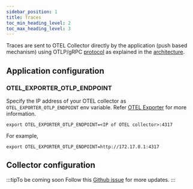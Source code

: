 ```yaml
---
sidebar_position: 1
title: Traces
toc_min_heading_level: 2
toc_max_heading_level: 3
---
```


Traces are sent to OTEL Collector directly by the application (push based mechanism) using OTLP/gRPC [protocol](https://opentelemetry.io/docs/specs/otlp/) as explained in the [architecture](./overview.md/#architecture).

## Application configuration
### OTEL_EXPORTER_OTLP_ENDPOINT
Specify the IP address of your OTEL collector as `OTEL_EXPORTER_OTLP_ENDPOINT` env variable. Refer [OTEL Exporter](https://opentelemetry.io/docs/reference/specification/protocol/exporter/#endpoint-urls-for-otlphttp) for more information.
```
export OTEL_EXPORTER_OTLP_ENDPOINT=<IP of OTEL collector>:4317
```
For example,
```
export OTEL_EXPORTER_OTLP_ENDPOINT=http://172.17.0.1:4317
```

## Collector configuration
:::tipTo be coming soon
Follow this [Github issue](https://github.com/godspeedsystems/gs-node-service/issues/1018) for more updates.
::: 
